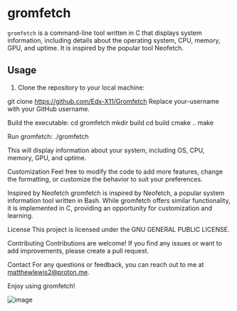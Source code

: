 # gromfetch

`gromfetch` is a command-line tool written in C that displays system information, including details about the operating system, CPU, memory, GPU, and uptime. It is inspired by the popular tool Neofetch.

## Usage

1. Clone the repository to your local machine:

  git clone https://github.com/Edx-X11/Gromfetch
Replace your-username with your GitHub username.

Build the executable:
cd gromfetch
mkdir build
cd build
cmake ..
make

Run gromfetch:
./gromfetch


This will display information about your system, including OS, CPU, memory, GPU, and uptime.

Customization
Feel free to modify the code to add more features, change the formatting, or customize the behavior to suit your preferences.

Inspired by Neofetch
gromfetch is inspired by Neofetch, a popular system information tool written in Bash. While gromfetch offers similar functionality, it is implemented in C, providing an opportunity for customization and learning.

License
This project is licensed under the GNU GENERAL PUBLIC LICENSE.

Contributing
Contributions are welcome! If you find any issues or want to add improvements, please create a pull request.



Contact
For any questions or feedback, you can reach out to me at matthewlewis2@proton.me.

Enjoy using gromfetch!

![image](https://github.com/Edx-X11/Gromfetch/assets/142403504/b08e62a9-b4bf-466f-86e1-f548d746b497)

